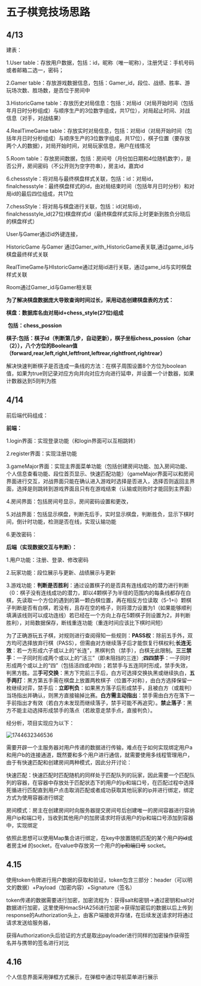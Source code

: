 # 五子棋竞技场思路



## 4/13

建表：

1.User table：存放用户数据，包括：id，昵称（唯一昵称），注册凭证：手机号码或者邮箱二选一，密码；

2.Gamer table：存放游戏数据信息，包括：Gamer_id，段位、战绩、胜率、游玩场次数、胜场数，是否位于房间中

3.HistoricGame table：存放历史对局信息：包括：对局id（对局开始时间（包括年月日时分秒组成）与顺序生产的3位数字组成，共17位），对局起止时间、对战信息（对手，对战结果）

4.RealTimeGame table：存放实时对局信息，包括：对局id（对局开始时间（包括年月日时分秒组成）与顺序生产的3位数字组成，共17位），棋子位置（要存放两个人的数据），对局开始时间，对局玩家信息，用户在线情况

5.Room table：存放房间数据，包括：房间号（月份加日期和4位随机数字），是否公开，房间密码（不公开则为空字符串），房主id，嘉宾id

6.chessstyle：将对局与最终棋盘样式关联，包括：id：对局id，finalchessstyle：最终棋盘样式的id，由对局结束时间（包括年月日时分秒）和对局id的最后四位组成，共17位

7.chessStyle：将对局与棋盘进行关联，包括：id(对局id)，finalchessstyle_id(27位)棋盘样式id（最终棋盘样式实际上时更新到胜负分晓后的棋盘样式）





User与Gamer通过id外键连接，

HistoricGame 与Gamer 通过Gamer_with_HistoricGame表关联,通过game_id与棋盘最终样式关联

RealTimeGame与HIstoricGame通过对局id进行关联，通过game_id与实时棋盘样式关联

Room通过Gamer_id与Gamer相关联





**为了解决棋盘数据庞大导致查询时间过长，采用动态创建棋盘表的方式：**

**棋盘：数据库名由对局id+chess_style(27位)组成**

​		**包括：chess_possion**

**棋子:包括：棋子id（判断第几步，自动更新），棋子坐标chess_possion（char（2）），八个方位的Boolean值（forward,rear,left,right,leftfront,leftrear,rightfront,rightrear）**





解决快速判断棋子是否连成一条线的方法：在棋子周围设置8个方位为boolean值，如果为true则记录对应方向并向对应方向进行延申，并设置一个计数器，如果计数器达到5则判为胜





## 4/14

前后端代码组成：

**前端：**

1.login界面：实现登录功能（和login界面可以互相跳转）

2.register界面：实现注册功能

3.gameMajor界面：实现主界面菜单功能（包括创建房间功能、加入房间功能、个人信息查看功能、段位首页显示、快速匹配功能）（gameMajor界面可以和房间界面进行交互，对战界面只能在确认进入游戏时选择是否进入，选择否则返回主界面，选择是则跳转到游戏界面且只有在游戏结束（认输或则败时才能回到主界面）

4.房间界面：包括房间号显示，房间密码设置和更改，

5.对战界面：包括显示棋盘，判断先后手，实时显示棋盘，判断胜负，显示下棋时间，倒计时功能，检测是否在线，实现认输功能

6.更改密码：

**后端（实现数据交互与判断）：**

1.用户功能：注册、登录、修改密码

2.玩家功能：段位展示与更新、战绩展示与更新

3.游戏功能：**判断是否胜利**：通过设置棋子的是否具有连线成功的潜力进行判断（0：棋子没有连线成功的潜力，即以4颗棋子为半径的范围内的每条线都存在白棋，先读取一个方位的遇到的第一颗白棋位置，再在相反方位读取（5-1+i）颗棋子判断是否有白棋，若没有，且存在空的格子，则将潜力设置为1（如果能够顺利填满该线则可以成功连线）若已经在一个方向上存在5颗棋子则设置为2，并判断胜利），对局数据保存，断线重连功能（重连时间应该比下棋时间短）



为了正确游玩五子棋，对规则进行查阅得知一些规则：**PASS权**‌：除前五手外，双方均可选择放弃行棋（PASS），但需由对方继续落子后才能恢复行棋权利;‌**长连无效**‌：若一方形成六子或以上的“长连”，黑棋判负（禁手），白棋无此限制。**三三禁手**‌：一子同时形成两个或以上的“活三”（即未阻挡的三连）;**四四禁手**‌：一子同时形成两个或以上的“四”（包括活四或冲四)；若禁手与五连同时形成，禁手失效，判黑方胜。‌**三手可交换**‌：黑方下完前三手后，白方可选择交换执黑或继续执白，‌**五手两打**‌：黑方第五手需在棋盘上放置两枚棋子（位置不对称），由白方选择保留一枚继续对弈，禁手后：**立即判负**：如果黑方落子后形成禁手，且被白方（或裁判）当场指出并确认，则黑方直接输掉比赛。**白方需主动指出**：禁手需由白方在落下一手前指出才有效（若白方未发现而继续落子，禁手可能不再追究）。**禁止落子**：黑方不能主动选择形成禁手的落点（若故意走禁手点，直接判负）。





经分析，项目实现应为以下：

![1744632346536](C:\Users\Pumpkin\AppData\Roaming\Typora\typora-user-images\1744632346536.png)

需要开辟一个主服务器对用户传递的数据进行传输，难点在于如何实现绑定用户a和用户b的连接通道，既然要和多个用户进行通信，就需要使用多线程管理用户，由于有快速匹配和创建房间两种模式，因此分开讨论：

快速匹配：快速匹配时匹配随机的同样处于匹配队列的玩家，因此需要一个匹配队列的容器，在容器中存放处于匹配状态下的用户的ip和端口号，在匹配过程中选择死循进行匹配直到用户点击取消匹配或者成功获取其他玩家的ip并进行绑定，绑定方式为使用容器进行绑定

房间模式：房主在创建房间时向服务器提交房间号后创建唯一的房间容器进行容纳用户ip和端口号，当收到其他用户的加房请求时将该用户的ip和端口号添加到容器中，实现绑定

依照此思想可以使用Map集合进行绑定，在key中放置随机匹配的某个用户~~的id~~或者房主~~id~~  的socket，在value中存放另一个用户的~~ip和端口号~~  socket。



## 4.15

使用token令牌进行用户数据的获取和验证，token包含三部分：header（可以明文的数据）+Payload（加密内容）+Signature（签名）

token传递的数据需要进行加密，加密流程为：获得salt和密钥->通过密钥和salt对数据进行加密，这里使用HmacSHA256进行加密->获得加密后的数据以后上传到response的Authorization头上，由客户端接收并存储，在后续发送请求时将通过请求发送给服务器，

获得Authorization头后验证的方式是取出payloader进行同样的加密操作获得签名并与携带的签名进行对比

## 4.16

个人信息界面采用弹框方式展示，在弹框中通过导航菜单进行展示

